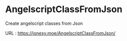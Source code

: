 # AngelscriptClassFromJson
 Create angelscript classes from Json

URL : https://jonesy.moe/AngelscriptClassFromJson/
